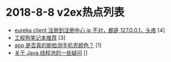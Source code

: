 # 2018-8-8 v2ex热点列表

+ [eureka client 注册到注册中心 ip 不对，都是 127.0.0.1，头疼](https://www.v2ex.com/t/477802#reply4) [4]
+ [工程狗笔记本推荐](https://www.v2ex.com/t/477800#reply3) [3]
+ [app 是否真的能检测手机壳颜色？](https://www.v2ex.com/t/477803#reply1) [1]
+ [关于 Java 线程池的一些疑问](https://www.v2ex.com/t/477804#reply0) []
